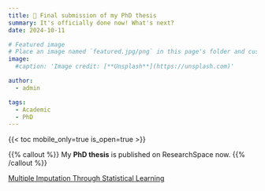 ```yaml
---
title: 🎉 Final submission of my PhD thesis
summary: It's officially done now! What's next?
date: 2024-10-11

# Featured image
# Place an image named `featured.jpg/png` in this page's folder and customize its options here.
image:
  #caption: 'Image credit: [**Unsplash**](https://unsplash.com)'

author:
  - admin

tags:
  - Academic
  - PhD
---
```




{{< toc mobile_only=true is_open=true >}}

{{% callout %}}
My **PhD thesis** is published on ResearchSpace now. 
{{% /callout %}}

[Multiple Imputation Through Statistical Learning](https://researchspace.auckland.ac.nz/handle/2292/70308)


